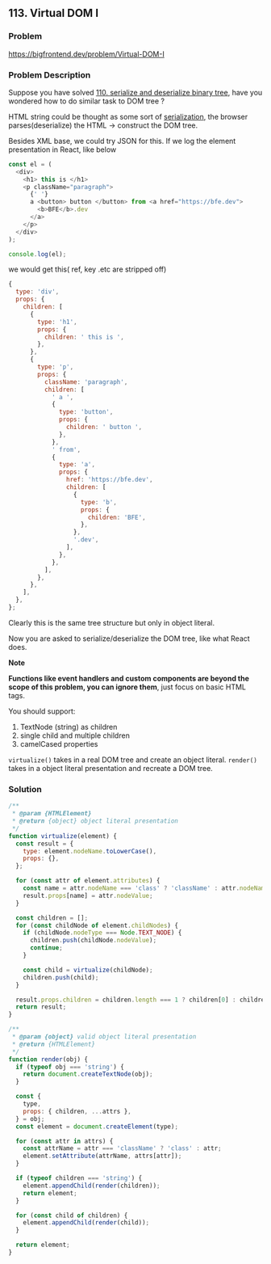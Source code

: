 ## 113. Virtual DOM I

### Problem

https://bigfrontend.dev/problem/Virtual-DOM-I

### Problem Description

Suppose you have solved [110. serialize and deserialize binary tree](https://bigfrontend.dev/problem/serialize-and-deserialize-binary-tree), have you wondered how to do similar task to DOM tree ?

HTML string could be thought as some sort of [serialization](https://en.wikipedia.org/wiki/Serialization), the browser parses(deserialize) the HTML → construct the DOM tree.

Besides XML base, we could try JSON for this. If we log the element presentation in React, like below

```js
const el = (
  <div>
    <h1> this is </h1>
    <p className="paragraph">
      {' '}
      a <button> button </button> from <a href="https://bfe.dev">
        <b>BFE</b>.dev
      </a>
    </p>
  </div>
);

console.log(el);
```

we would get this( ref, key .etc are stripped off)

```js
{
  type: 'div',
  props: {
    children: [
      {
        type: 'h1',
        props: {
          children: ' this is ',
        },
      },
      {
        type: 'p',
        props: {
          className: 'paragraph',
          children: [
            ' a ',
            {
              type: 'button',
              props: {
                children: ' button ',
              },
            },
            ' from',
            {
              type: 'a',
              props: {
                href: 'https://bfe.dev',
                children: [
                  {
                    type: 'b',
                    props: {
                      children: 'BFE',
                    },
                  },
                  '.dev',
                ],
              },
            },
          ],
        },
      },
    ],
  },
};
```

Clearly this is the same tree structure but only in object literal.

Now you are asked to serialize/deserialize the DOM tree, like what React does.

**Note**

**Functions like event handlers and custom components are beyond the scope of this problem, you can ignore them**, just focus on basic HTML tags.

You should support:

1. TextNode (string) as children
2. single child and multiple children
3. camelCased properties

`virtualize()` takes in a real DOM tree and create an object literal. `render()` takes in a object literal presentation and recreate a DOM tree.

### Solution

```js
/**
 * @param {HTMLElement}
 * @return {object} object literal presentation
 */
function virtualize(element) {
  const result = {
    type: element.nodeName.toLowerCase(),
    props: {},
  };

  for (const attr of element.attributes) {
    const name = attr.nodeName === 'class' ? 'className' : attr.nodeName;
    result.props[name] = attr.nodeValue;
  }

  const children = [];
  for (const childNode of element.childNodes) {
    if (childNode.nodeType === Node.TEXT_NODE) {
      children.push(childNode.nodeValue);
      continue;
    }

    const child = virtualize(childNode);
    children.push(child);
  }

  result.props.children = children.length === 1 ? children[0] : children;
  return result;
}

/**
 * @param {object} valid object literal presentation
 * @return {HTMLElement}
 */
function render(obj) {
  if (typeof obj === 'string') {
    return document.createTextNode(obj);
  }

  const {
    type,
    props: { children, ...attrs },
  } = obj;
  const element = document.createElement(type);

  for (const attr in attrs) {
    const attrName = attr === 'className' ? 'class' : attr;
    element.setAttribute(attrName, attrs[attr]);
  }

  if (typeof children === 'string') {
    element.appendChild(render(children));
    return element;
  }

  for (const child of children) {
    element.appendChild(render(child));
  }

  return element;
}
```
